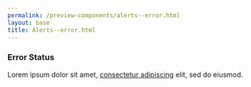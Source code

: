 ```yaml
--- 
permalink: /preview-components/alerts--error.html
layout: base 
title: Alerts--error.html
---
```







<div class="usa-alert usa-alert-error" role="alert">
  <div class="usa-alert-body"><h3 class="usa-alert-heading">Error Status</h3><p class="usa-alert-text">Lorem ipsum dolor sit amet, <a href="javascript:void(0);">consectetur adipiscing</a> elit, sed do eiusmod.</p>
  </div>
</div>




